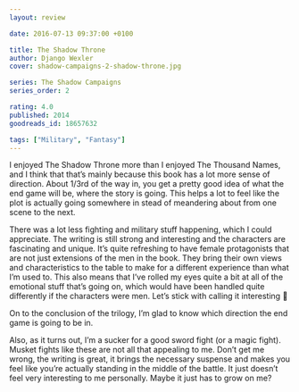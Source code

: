 ```yaml
---
layout: review

date: 2016-07-13 09:37:00 +0100

title: The Shadow Throne
author: Django Wexler
cover: shadow-campaigns-2-shadow-throne.jpg

series: The Shadow Campaigns
series_order: 2

rating: 4.0
published: 2014
goodreads_id: 18657632

tags: ["Military", "Fantasy"]
---
```


I enjoyed The Shadow Throne more than I enjoyed The Thousand Names, and I think that that’s mainly because this book has a lot more sense of direction. About 1/3rd of the way in, you get a pretty good idea of what the end game will be, where the story is going. This helps a lot to feel like the plot is actually going somewhere in stead of meandering about from one scene to the next.

<!--more-->

There was a lot less fighting and military stuff happening, which I could appreciate. The writing is still strong and interesting and the characters are fascinating and unique. It’s quite refreshing to have female protagonists that are not just extensions of the men in the book. They bring their own views and characteristics to the table to make for a different experience than what I’m used to. This also means that I’ve rolled my eyes quite a bit at all of the emotional stuff that’s going on, which would have been handled quite differently if the characters were men. Let’s stick with calling it interesting 🙂

On to the conclusion of the trilogy, I’m glad to know which direction the end game is going to be in.

Also, as it turns out, I’m a sucker for a good sword fight (or a magic fight). Musket fights like these are not all that appealing to me. Don’t get me wrong, the writing is great, it brings the necessary suspense and makes you feel like you’re actually standing in the middle of the battle. It just doesn’t feel very interesting to me personally. Maybe it just has to grow on me?
